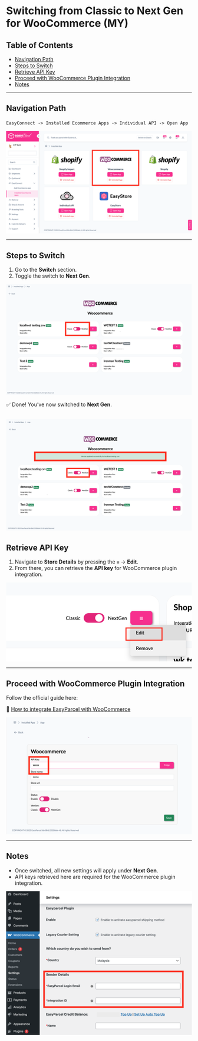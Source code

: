 # Switching from Classic to Next Gen for WooCommerce (MY)

## Table of Contents
- [Navigation Path](#navigation-path)  
- [Steps to Switch](#steps-to-switch)  
- [Retrieve API Key](#retrieve-api-key)  
- [Proceed with WooCommerce Plugin Integration](#proceed-with-woocommerce-plugin-integration)  
- [Notes](#notes)  

---

## Navigation Path
`EasyConnect -> Installed Ecommerce Apps -> Individual API -> Open App`

![Navigation Path Screenshot](Pictures/WC1.PNG)

---

## Steps to Switch
1. Go to the **Switch** section.  
2. Toggle the switch to **Next Gen**.  

![Switch Section Screenshot](Pictures/WC2.PNG)

✅ Done! You’ve now switched to **Next Gen**.  

![Retrieve API Key Screenshot](Pictures/WC3.PNG)
---

## Retrieve API Key
1. Navigate to **Store Details** by pressing the `≡` → **Edit**.  
2. From there, you can retrieve the **API key** for WooCommerce plugin integration.  

![Retrieve API Key Screenshot](Pictures/WC4.PNG)

---

## Proceed with WooCommerce Plugin Integration
Follow the official guide here:  

🔗 [How to integrate EasyParcel with WooCommerce](https://helpcentre-my.easyparcel.com/support/solutions/articles/9000188606-how-to-integrate-easyparcel-with-woocommerce-)  

![WooCommerce Integration Screenshot](Pictures/WC5.PNG)

---

## Notes
- Once switched, all new settings will apply under **Next Gen**.  
- API keys retrieved here are required for the WooCommerce plugin integration.  

![Notes Screenshot](Pictures/WC6.PNG)
